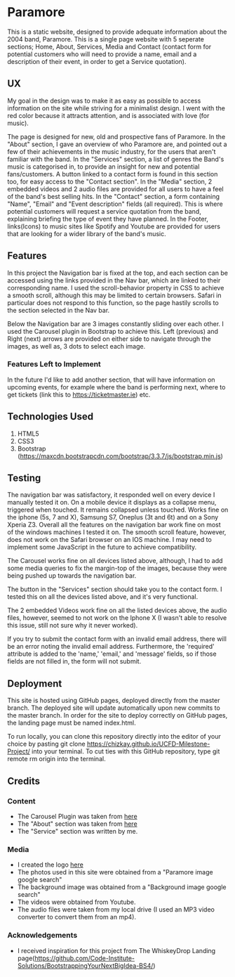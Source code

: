 # Paramore

This is a static website, designed to provide adequate information about the 2004 band, Paramore. This is a single page website with 5 seperate sections; Home, About, Services, Media and Contact (contact form for potential customers who will need to provide a name, email and a description of their event, in order to get a Service quotation).

## UX

My goal in the design was to make it as easy as possible to access information on the site while striving for a minimalist design. I went with the red color because it attracts attention, and is associated with love (for music).

The page is designed for new, old and prospective fans of Paramore. In the "About" section, I gave an overview of who Paramore are, and pointed out a few of their achievements in the music industry, for the users that aren't familiar with the band. In the "Services" section, a list of genres the Band's music is categorised in, to provide an insight for new and potential fans/customers. A button linked to a contact form is found in this section too, for easy access to the "Contact section". In the "Media" section, 2 embedded videos and 2 audio files are provided for all users to have a feel of the band's best selling hits. In the "Contact" section, a form containing "Name", "Email" and "Event description" fields (all required). This is where potential customers will request a service quotation from the band, explaining briefing the type of event they have planned. In the Footer, links(Icons) to music sites like Spotify and Youtube are provided for users that are looking for a wider library of the band's music.

## Features

In this project the Navigation bar is fixed at the top, and each section can be accessed using the links provided in the Nav bar, which are linked to their corresponding name. I used the scroll-behavior property in CSS to achieve a smooth scroll, although this may be limited to certain browsers. Safari in particular does not respond to this function, so the page hastily scrolls to the section selected in the Nav bar.

Below the Navigation bar are 3 images constantly sliding over each other. I used the Carousel plugin in Bootstrap to achieve this. Left (previous) and Right (next) arrows are provided on either side to navigate through the images, as well as, 3 dots to select each image.
 

### Features Left to Implement

In the future I'd like to add another section, that will have information on upcoming events, for example where the band is performing next, where to get tickets (link this to https://ticketmaster.ie) etc. 

## Technologies Used

1. HTML5
2. CSS3
3. Bootstrap (https://maxcdn.bootstrapcdn.com/bootstrap/3.3.7/js/bootstrap.min.js)

## Testing

The navigation bar was satisfactory, it responded well on every device I manually tested it on. On a mobile device it displays as a collapse menu, triggered when touched. It remains collapsed unless touched. Works fine on the iphone (5s, 7 and X), Samsung S7, Oneplus (3t and 6t) and on a Sony Xperia Z3. Overall all the features on the navigation bar work fine on most of the windows machines I tested it on. The smooth scroll feature, however, does not work on the Safari browser on an IOS machine. I may need to implement some JavaScript in the future to achieve compatibility. 

The Carousel works fine on all devices listed above, although, I had to add some media queries to fix the margin-top of the images, because they were being pushed up towards the navigation bar.

The button in the "Services" section should take you to the contact form. I tested this on all the devices listed above, and it's very functional. 

The 2 embedded Videos work fine on all the listed devices above, the audio files, however, seemed to not work on the Iphone X (I wasn't able to resolve this issue, still not sure why it never worked). 

If you try to submit the contact form with an invalid email address, there will be an error noting the invalid email address. Furthermore, the 'required' attribute is added to the 'name,' 'email,' and 'message' fields, so if those fields are not filled in, the form will not submit.

## Deployment

This site is hosted using GitHub pages, deployed directly from the master branch. The deployed site will update automatically upon new commits to the master branch. In order for the site to deploy correctly on GitHub pages, the landing page must be named index.html.

To run locally, you can clone this repository directly into the editor of your choice by pasting git clone https://chizkay.github.io/UCFD-Milestone-Project/ into your terminal. To cut ties with this GitHub repository, type git remote rm origin into the terminal.

## Credits

### Content
- The Carousel Plugin was taken from [here](https://www.w3schools.com/bootstrap/bootstrap_carousel.asp)
- The "About" section was taken from [here](https://en.wikipedia.org/wiki/Paramore)
- The "Service" section was written by me.

### Media

- I created the logo  [here](https://www.canva.com/)
- The photos used in this site were obtained from a "Paramore image google search"
- The background image was obtained from a "Background image google search"
- The videos were obtained from Youtube.
- The audio files were taken from my local drive (I used an MP3 video converter to convert them from an mp4).

### Acknowledgements

- I received inspiration for this project from The WhiskeyDrop Landing page(https://github.com/Code-Institute-Solutions/BootstrappingYourNextBigIdea-BS4/)
